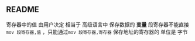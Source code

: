 ##  README
寄存器中的值 由用户决定
相当于 高级语言中 保存数据的 **变量**
段寄存器不能直接`mov 段寄存器,值` ，只能通过`mov 段寄存器,寄存器` 
保存地址的寄存器的 单位是 字节

